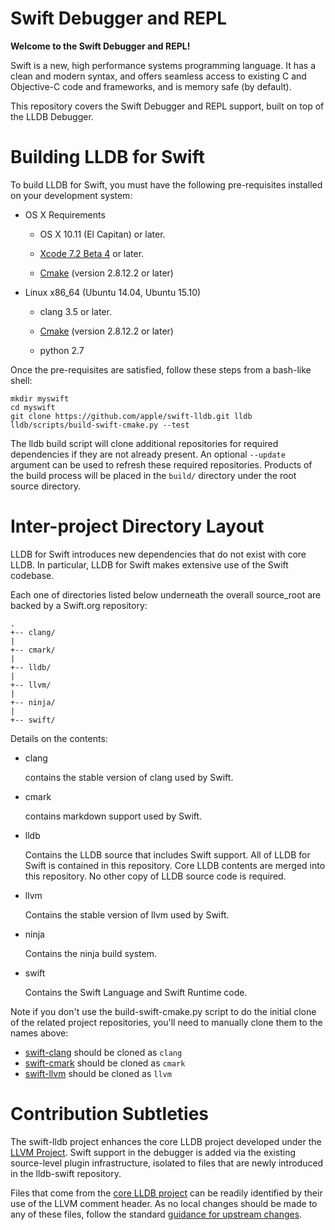 # Swift Debugger and REPL

**Welcome to the Swift Debugger and REPL!**

Swift is a new, high performance systems programming language.  It has a clean
and modern syntax, and offers seamless access to existing C and Objective-C
code and frameworks, and is memory safe (by default).

This repository covers the Swift Debugger and REPL support, built on
top of the LLDB Debugger.

# Building LLDB for Swift

To build LLDB for Swift, you must have the following pre-requisites
installed on your development system:

* OS X Requirements

  * OS X 10.11 (El Capitan) or later.

  * [Xcode 7.2 Beta 4][xcode-download] or later.

  * [Cmake][cmake] (version 2.8.12.2 or later)

* Linux x86_64 (Ubuntu 14.04, Ubuntu 15.10)

  * clang 3.5 or later.

  * [Cmake][cmake] (version 2.8.12.2 or later)

  * python 2.7

Once the pre-requisites are satisfied, follow these steps from a
bash-like shell:

```
mkdir myswift
cd myswift
git clone https://github.com/apple/swift-lldb.git lldb
lldb/scripts/build-swift-cmake.py --test
```

The lldb build script will clone additional repositories for required
dependencies if they are not already present. An optional `--update`
argument can be used to refresh these required repositories. Products
of the build process will be placed in the `build/` directory
under the root source directory.

# Inter-project Directory Layout

LLDB for Swift introduces new dependencies that do not exist with
core LLDB. In particular, LLDB for Swift makes extensive use of the
Swift codebase.

Each one of directories listed below underneath the overall
source_root are backed by a Swift.org repository:

```
.
+-- clang/
|
+-- cmark/
|
+-- lldb/
|
+-- llvm/
|
+-- ninja/
|
+-- swift/
```

Details on the contents:

* clang

  contains the stable version of clang used by Swift.

* cmark

  contains markdown support used by Swift.

* lldb

  Contains the LLDB source that includes Swift support. All of
  LLDB for Swift is contained in this repository. Core LLDB contents
  are merged into this repository. No other copy of LLDB source code
  is required.

* llvm

  Contains the stable version of llvm used by Swift.

* ninja

  Contains the ninja build system.

* swift

  Contains the Swift Language and Swift Runtime code.

Note if you don't use the build-swift-cmake.py script to do the initial
clone of the related project repositories, you'll need to manually clone
them to the names above:
* [swift-clang][swift-clang] should be cloned as `clang`
* [swift-cmark][swift-cmark] should be cloned as `cmark`
* [swift-llvm][swift-llvm] should be cloned as `llvm`

# Contribution Subtleties

The swift-lldb project enhances the core LLDB project developed under
the [LLVM Project][llvm]. Swift support in the debugger is added via
the existing source-level plugin infrastructure, isolated to files that
are newly introduced in the lldb-swift repository.

Files that come from the [core LLDB project][lldb] can be readily
identified by their use of the LLVM comment header.  As no local
changes should be made to any of these files, follow the standard
[guidance for upstream changes][upstream].

[cmake]: https://cmake.org
[lldb]: http://lldb.llvm.org "LLDB debugger"
[llvm]: http://llvm.org "The LLVM Project"
[swift-clang]: https://github.com/apple/swift-clang
[swift-cmark]: https://github.com/apple/swift-cmark
[swift-llvm]: https://github.com/apple/swift-llvm
[upstream]: http://swift.org/contributing/#llvm-and-swift "Upstream LLVM changes"
[xcode-download]: https://developer.apple.com/xcode/download/
